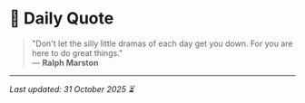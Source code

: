 # 📜 Daily Quote

> "Don't let the silly little dramas of each day get you down. For you are here to do great things."  
> — **Ralph Marston**

---

_Last updated: 31 October 2025 ⏳_
